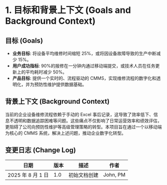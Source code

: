 # 1. 目标和背景上下文 (Goals and Background Context)

## 目标 (Goals)

- **业务目标**: 将设备平均维修时间缩短 25%，或将因设备故障导致的生产中断减少 15%。
- **用户成功指标**: 90%的报修在一分钟内通过移动端提交，或技术人员在任务更新上的平均耗时减少 50%。
- **产品目标**: 提供一个实时的、流程驱动的 CMMS，实现维修流程的数字化和透明化，并为预防性维护提供数据基础。

## 背景上下文 (Background Context)

当前的企业设备维修流程依赖于手动的 Excel 事后记录，这导致了效率低下、信息不透明和数据追踪困难等问题。这些痛点不仅影响了日常运营效率和绩效评估，更阻碍了公司向预防性维护等高级管理策略的转型。本项目旨在通过一个以移动端为核心的 CMMS 系统，解决上述问题，推动企业数字化转型。

## 变更日志 (Change Log)

| 日期              | 版本 | 描述         | 作者     |
| ----------------- | ---- | ------------ | -------- |
| 2025 年 8 月 1 日 | 1.0  | 初始文档创建 | John, PM |
